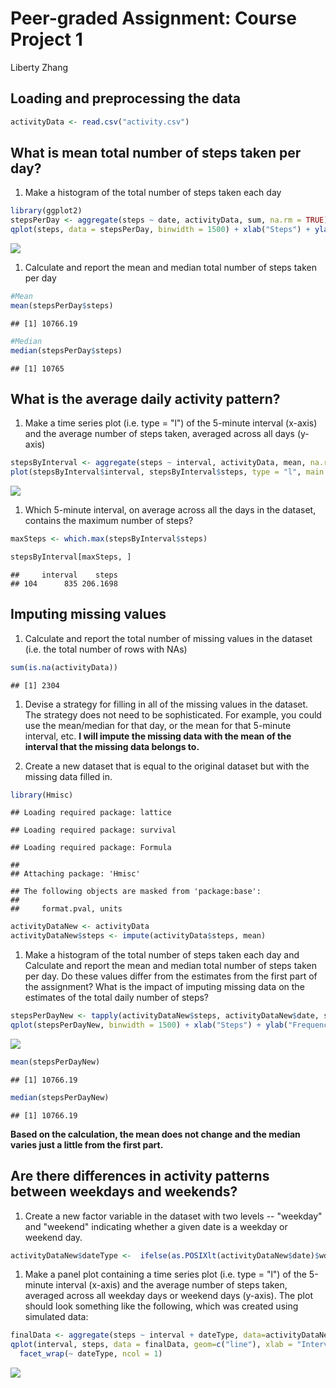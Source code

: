 Peer-graded Assignment: Course Project 1
================
Liberty Zhang

Loading and preprocessing the data
----------------------------------

``` r
activityData <- read.csv("activity.csv")
```

What is mean total number of steps taken per day?
-------------------------------------------------

1.  Make a histogram of the total number of steps taken each day

``` r
library(ggplot2)
stepsPerDay <- aggregate(steps ~ date, activityData, sum, na.rm = TRUE)
qplot(steps, data = stepsPerDay, binwidth = 1500) + xlab("Steps") + ylab("Frequency") + ggtitle("Total Number of Steps Taken Each Day")
```

![](PA1_template_files/figure-markdown_github/unnamed-chunk-2-1.png)

1.  Calculate and report the mean and median total number of steps taken per day

``` r
#Mean
mean(stepsPerDay$steps)
```

    ## [1] 10766.19

``` r
#Median
median(stepsPerDay$steps)
```

    ## [1] 10765

What is the average daily activity pattern?
-------------------------------------------

1.  Make a time series plot (i.e. type = "l") of the 5-minute interval (x-axis) and the average number of steps taken, averaged across all days (y-axis)

``` r
stepsByInterval <- aggregate(steps ~ interval, activityData, mean, na.rm = TRUE)
plot(stepsByInterval$interval, stepsByInterval$steps, type = "l", main = "Average Number of Steps Taken Across All Day", xlab = "Interval", ylab = "Average Number of Steps")
```

![](PA1_template_files/figure-markdown_github/unnamed-chunk-4-1.png)

1.  Which 5-minute interval, on average across all the days in the dataset, contains the maximum number of steps?

``` r
maxSteps <- which.max(stepsByInterval$steps)

stepsByInterval[maxSteps, ]
```

    ##     interval    steps
    ## 104      835 206.1698

Imputing missing values
-----------------------

1.  Calculate and report the total number of missing values in the dataset (i.e. the total number of rows with NAs)

``` r
sum(is.na(activityData))
```

    ## [1] 2304

1.  Devise a strategy for filling in all of the missing values in the dataset. The strategy does not need to be sophisticated. For example, you could use the mean/median for that day, or the mean for that 5-minute interval, etc. **I will impute the missing data with the mean of the interval that the missing data belongs to.**

2.  Create a new dataset that is equal to the original dataset but with the missing data filled in.

``` r
library(Hmisc)
```

    ## Loading required package: lattice

    ## Loading required package: survival

    ## Loading required package: Formula

    ## 
    ## Attaching package: 'Hmisc'

    ## The following objects are masked from 'package:base':
    ## 
    ##     format.pval, units

``` r
activityDataNew <- activityData
activityDataNew$steps <- impute(activityData$steps, mean)
```

1.  Make a histogram of the total number of steps taken each day and Calculate and report the mean and median total number of steps taken per day. Do these values differ from the estimates from the first part of the assignment? What is the impact of imputing missing data on the estimates of the total daily number of steps?

``` r
stepsPerDayNew <- tapply(activityDataNew$steps, activityDataNew$date, sum)
qplot(stepsPerDayNew, binwidth = 1500) + xlab("Steps") + ylab("Frequency") + ggtitle("Total Number of Steps Taken Each Day (Imputed)")
```

![](PA1_template_files/figure-markdown_github/unnamed-chunk-8-1.png)

``` r
mean(stepsPerDayNew)
```

    ## [1] 10766.19

``` r
median(stepsPerDayNew)
```

    ## [1] 10766.19

**Based on the calculation, the mean does not change and the median varies just a little from the first part.**

Are there differences in activity patterns between weekdays and weekends?
-------------------------------------------------------------------------

1.  Create a new factor variable in the dataset with two levels -- "weekday" and "weekend" indicating whether a given date is a weekday or weekend day.

``` r
activityDataNew$dateType <-  ifelse(as.POSIXlt(activityDataNew$date)$wday %in% c(0,6), 'weekend', 'weekday')
```

1.  Make a panel plot containing a time series plot (i.e. type = "l") of the 5-minute interval (x-axis) and the average number of steps taken, averaged across all weekday days or weekend days (y-axis). The plot should look something like the following, which was created using simulated data:

``` r
finalData <- aggregate(steps ~ interval + dateType, data=activityDataNew, mean)
qplot(interval, steps, data = finalData, geom=c("line"), xlab = "Interval", ylab = "Steps") +
  facet_wrap(~ dateType, ncol = 1)
```

![](PA1_template_files/figure-markdown_github/unnamed-chunk-10-1.png)
